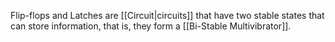 Flip-flops and Latches are [[Circuit|circuits]] that have two stable states that can store information, that is, they form a [[Bi-Stable Multivibrator]].